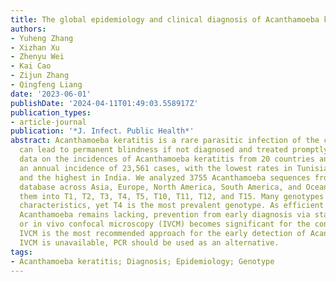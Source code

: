 ```yaml
---
title: The global epidemiology and clinical diagnosis of Acanthamoeba keratitis
authors:
- Yuheng Zhang
- Xizhan Xu
- Zhenyu Wei
- Kai Cao
- Zijun Zhang
- Qingfeng Liang
date: '2023-06-01'
publishDate: '2024-04-11T01:49:03.558917Z'
publication_types:
- article-journal
publication: '*J. Infect. Public Health*'
abstract: Acanthamoeba keratitis is a rare parasitic infection of the cornea that
  can lead to permanent blindness if not diagnosed and treated promptly. We collected
  data on the incidences of Acanthamoeba keratitis from 20 countries and calculated
  an annual incidence of 23,561 cases, with the lowest rates in Tunisia and Belgium,
  and the highest in India. We analyzed 3755 Acanthamoeba sequences from the GenBank
  database across Asia, Europe, North America, South America, and Oceania and genotyped
  them into T1, T2, T3, T4, T5, T10, T11, T12, and T15. Many genotypes possess different
  characteristics, yet T4 is the most prevalent genotype. As efficient treatment against
  Acanthamoeba remains lacking, prevention from early diagnosis via staining, PCR,
  or in vivo confocal microscopy (IVCM) becomes significant for the condition's prognosis.
  IVCM is the most recommended approach for the early detection of Acanthamoeba. If
  IVCM is unavailable, PCR should be used as an alternative.
tags:
- Acanthamoeba keratitis; Diagnosis; Epidemiology; Genotype
---
```

